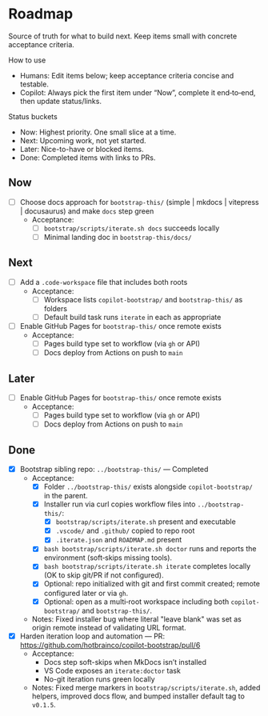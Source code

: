 # Roadmap

Source of truth for what to build next. Keep items small with concrete acceptance criteria.

How to use
- Humans: Edit items below; keep acceptance criteria concise and testable.
- Copilot: Always pick the first item under “Now”, complete it end‑to‑end, then update status/links.

Status buckets
- Now: Highest priority. One small slice at a time.
- Next: Upcoming work, not yet started.
- Later: Nice-to-have or blocked items.
- Done: Completed items with links to PRs.

## Now
- [ ] Choose docs approach for `bootstrap-this/` (simple | mkdocs | vitepress | docusaurus) and make `docs` step green
  - Acceptance:
    - [ ] `bootstrap/scripts/iterate.sh docs` succeeds locally
    - [ ] Minimal landing doc in `bootstrap-this/docs/`

## Next
- [ ] Add a `.code-workspace` file that includes both roots
  - Acceptance:
    - [ ] Workspace lists `copilot-bootstrap/` and `bootstrap-this/` as folders
    - [ ] Default build task runs `iterate` in each as appropriate
- [ ] Enable GitHub Pages for `bootstrap-this/` once remote exists
  - Acceptance:
    - [ ] Pages build type set to workflow (via `gh` or API)
    - [ ] Docs deploy from Actions on push to `main`

## Later
- [ ] Enable GitHub Pages for `bootstrap-this/` once remote exists
  - Acceptance:
    - [ ] Pages build type set to workflow (via `gh` or API)
    - [ ] Docs deploy from Actions on push to `main`

## Done
- [x] Bootstrap sibling repo: `../bootstrap-this/` — Completed
  - Acceptance:
    - [x] Folder `../bootstrap-this/` exists alongside `copilot-bootstrap/` in the parent.
    - [x] Installer run via curl copies workflow files into `../bootstrap-this/`:
      - [x] `bootstrap/scripts/iterate.sh` present and executable
      - [x] `.vscode/` and `.github/` copied to repo root
      - [x] `.iterate.json` and `ROADMAP.md` present
    - [x] `bash bootstrap/scripts/iterate.sh doctor` runs and reports the environment (soft‑skips missing tools).
    - [x] `bash bootstrap/scripts/iterate.sh iterate` completes locally (OK to skip git/PR if not configured).
    - [x] Optional: repo initialized with git and first commit created; remote configured later or via `gh`.
    - [x] Optional: open as a multi‑root workspace including both `copilot-bootstrap/` and `bootstrap-this/`.
  - Notes: Fixed installer bug where literal "leave blank" was set as origin remote instead of validating URL format.
- [x] Harden iteration loop and automation — PR: https://github.com/hotbrainco/copilot-bootstrap/pull/6
  - Acceptance:
    - Docs step soft-skips when MkDocs isn’t installed
    - VS Code exposes an `iterate:doctor` task
    - No-git iteration runs green locally
  - Notes: Fixed merge markers in `bootstrap/scripts/iterate.sh`, added helpers, improved docs flow, and bumped installer default tag to `v0.1.5`.
